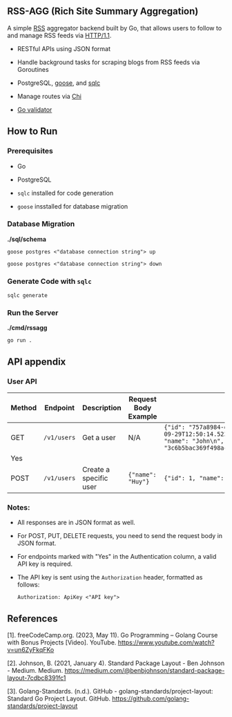 ## RSS-AGG (Rich Site Summary Aggregation)
A simple [RSS](https://en.wikipedia.org/wiki/RSS) aggregator backend built by Go, that allows users to follow to and manage RSS feeds via [HTTP/1.1](https://pkg.go.dev/net/http).
- RESTful APIs using JSON format

- Handle background tasks for scraping blogs from RSS feeds via Goroutines

- PostgreSQL, [goose](https://github.com/pressly/goose), and [sqlc](https://github.com/sqlc-dev/sqlc)

- Manage routes via [Chi](https://github.com/go-chi/chi)

- [Go validator](https://github.com/go-playground/validator)

## How to Run
### Prerequisites
- Go 

- PostgreSQL

- ```sqlc``` installed for code generation

- ```goose``` insstalled for database migration

### Database Migration
**./sql/schema**
```
goose postgres <"database connection string"> up
```
```
goose postgres <"database connection string"> down
```

### Generate Code with ```sqlc```
```
sqlc generate
```

###  Run the Server
**./cmd/rssagg**
```
go run .
```

## API appendix

### User API

| Method | Endpoint       | Description                     | Request Body Example         | Response Body Example                                       | Authentication |
|--------|----------------|----------------------------------|----------------------|-------------------------------------------------------------|----------------|
| GET    | `/v1/users`        | Get a user           | N/A                  | `{"id": "757a8984-da5d-4ef8-bf8e-ac855e8ecf47", "created_at": "2024-09-29T12:50:14.5237Z", "updated_at": "2024-09-29T12:50:14.5237Z", "name": "John\n", "api_key": "3c6b5bac369f498ace97215aa11284c4ee495fefb52d27c2bbb1b38e2cb4342f"}`
 | Yes             |
| POST    | `/v1/users`   | Create a specific user  | `{"name": "Huy"}` | `{"id": 1, "name": "John Doe", "email": "john@example.com"}` | No            |



### Notes:
- All responses are in JSON format as well.

- For POST, PUT, DELETE requests, you need to send the request body in JSON format.

- For endpoints marked with "Yes" in the Authentication column, a valid API key is required.

- The API key is sent using the `Authorization` header, formatted as follows: 
    ```
    Authorization: ApiKey <"API key">
    ```

## References
[1]. freeCodeCamp.org. (2023, May 11). Go Programming – Golang Course with Bonus Projects [Video]. YouTube. https://www.youtube.com/watch?v=un6ZyFkqFKo

[2]. Johnson, B. (2021, January 4). Standard Package Layout - Ben Johnson - Medium. Medium. https://medium.com/@benbjohnson/standard-package-layout-7cdbc8391fc1

[3]. Golang-Standards. (n.d.). GitHub - golang-standards/project-layout: Standard Go Project Layout. GitHub. https://github.com/golang-standards/project-layout

